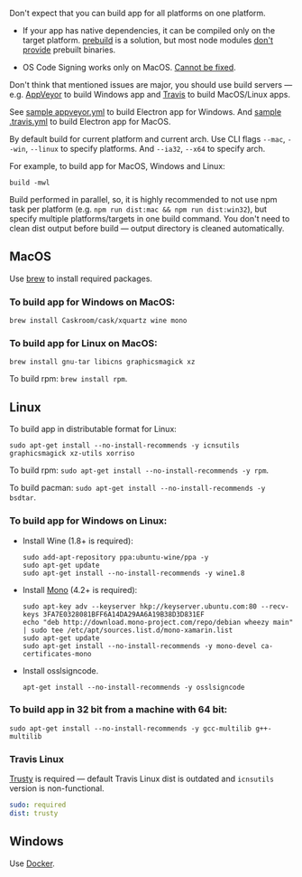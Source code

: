 Don't expect that you can build app for all platforms on one platform.

* If your app has native dependencies, it can be compiled only on the target platform.
[prebuild](https://www.npmjs.com/package/prebuild) is a solution, but most node modules [don't provide](https://github.com/atom/node-keytar/issues/27) prebuilt binaries.

* OS Code Signing works only on MacOS. [Cannot be fixed](http://stackoverflow.com/a/12156576).

Don't think that mentioned issues are major, you should use build servers — e.g. [AppVeyor](http://www.appveyor.com/) to build Windows app and [Travis](https://travis-ci.org) to build MacOS/Linux apps.

See [sample appveyor.yml](https://github.com/develar/onshape-desktop-shell/blob/master/appveyor.yml) to build Electron app for Windows.
And [sample .travis.yml](https://github.com/develar/onshape-desktop-shell/blob/master/.travis.yml) to build Electron app for MacOS.

By default build for current platform and current arch. Use CLI flags `--mac`, `--win`, `--linux` to specify platforms. And `--ia32`, `--x64` to specify arch.

For example, to build app for MacOS, Windows and Linux:
```
build -mwl
```

Build performed in parallel, so, it is highly recommended to not use npm task per platform (e.g. `npm run dist:mac && npm run dist:win32`), but specify multiple platforms/targets in one build command.
You don't need to clean dist output before build — output directory is cleaned automatically.

## MacOS

Use [brew](http://brew.sh) to install required packages.

### To build app for Windows on MacOS:
```
brew install Caskroom/cask/xquartz wine mono
```

### To build app for Linux on MacOS:
```
brew install gnu-tar libicns graphicsmagick xz
```

To build rpm: `brew install rpm`.

## Linux

To build app in distributable format for Linux:
```
sudo apt-get install --no-install-recommends -y icnsutils graphicsmagick xz-utils xorriso
```

To build rpm: `sudo apt-get install --no-install-recommends -y rpm`.

To build pacman: `sudo apt-get install --no-install-recommends -y bsdtar`.

### To build app for Windows on Linux:
* Install Wine (1.8+ is required):

  ```
  sudo add-apt-repository ppa:ubuntu-wine/ppa -y
  sudo apt-get update
  sudo apt-get install --no-install-recommends -y wine1.8
  ```

* Install [Mono](http://www.mono-project.com/docs/getting-started/install/linux/#usage) (4.2+ is required):

  ```
  sudo apt-key adv --keyserver hkp://keyserver.ubuntu.com:80 --recv-keys 3FA7E0328081BFF6A14DA29AA6A19B38D3D831EF
  echo "deb http://download.mono-project.com/repo/debian wheezy main" | sudo tee /etc/apt/sources.list.d/mono-xamarin.list
  sudo apt-get update
  sudo apt-get install --no-install-recommends -y mono-devel ca-certificates-mono
  ```

* Install osslsigncode.
  ```
  apt-get install --no-install-recommends -y osslsigncode
  ```

### To build app in 32 bit from a machine with 64 bit:

```
sudo apt-get install --no-install-recommends -y gcc-multilib g++-multilib
```

### Travis Linux
[Trusty](https://docs.travis-ci.com/user/trusty-ci-environment/) is required — default Travis Linux dist is outdated and `icnsutils` version is non-functional.
```yaml
sudo: required
dist: trusty
```

## Windows

Use [Docker](https://github.com/electron-userland/electron-builder/wiki/Docker).
